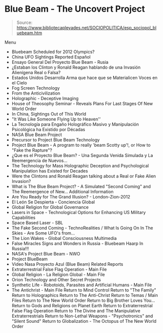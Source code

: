 # Blue Beam - The Uncovert Project

> Source: https://www.bibliotecapleyades.net/SOCIOPOLITICA/esp_sociopol_bluebeam.htm

Menu
- Bluebeam Scheduled for 2012 Olympics?
- China UFO Sightings Reported
Español
- Ensayo General Del Proyecto Blue Beam - Rusia
- ¿Estaban los Clinton y Ronald Reagan hablando de una Invasión Alienígena Real o Falsa?
- Estados Unidos Desarrolla Arma que hace que se Materialicen Voces en el Cielo
- Fog Screen Technology
- From the Anticivilization
- Holographic - Deceptive Imaging
- House of Theosophy Seminar - Reveals Plans For Last Stages Of New World Order
- In China, Sightings Out of This World
- "It Was Like Someone Flying Up to Heaven''
- La Tecnología para Engaño Holográfico Masivo y Manipulación Psicológica ha Existido por Décadas
- NASA Blue Beam Project
- Precursor to Project Blue Beam Technology
- Project Blue Beam - A program to really 'beam Scotty up'!, or How to "Fake the Rapture"?
- ¿Que es el Proyecto Blue Beam? - Una Segunda Venida Simulada y La Reemergencia de Nuevos...
- The Technology for Mass Holographic Deception and Psychological Manipulation has Existed for Decades
- Were the Clintons and Ronald Reagan talking about a Real or Fake Alien Invasion?
- What is The Blue Beam Project? - A Simulated "Second Coming" and The Reemergence of New...
Additional Information
- Are You Ready for The Grand Illusion? - London-Zion-2012
- El León Se Despierta - Conciencia Global
- Global Religion for Global Governance
- Lasers in Space - Technological Options for Enhancing US Military Capabilities
- Space Based Laser - SBL
- The Fake Second Coming - TechnoRealities / What Is Going On In The Skies - Are Some UFO's from...
- The Lion Wakes - Global Consciousness
Multimedia
- False Miracles Signs and Wonders in Russia - Bluebeam Haarp In Russia!!!
- NASA's Project Blue Beam - NWO
- Project BlueBeam
- Video Nasa Proyecto Azul (Blue Beam)
Related Reports
- Extraterrestrial False Flag Operation - Main File
- Global Religion - La Religion Global - Main File
- Orion Technology and Other Secret Projects
- Synthetic Life - Robotoids, Parasites and Artificial Humans - Main File
- The Antichrist - Main File
Return to Mind Control
Return to "The Family"
Return to Holographics
Return to The Anti-Christ
Return to Temas / Main Files
Return to The New World Order
Return to Big Brother Loves You...
Return to Gods and Religions on Planet Earth
Return to Extraterrestrial False Flag Operation
Return to The Divine and The Manipulative Extraterrestrials
Return to Non-Lethal Weapons - "Psychotronics" and "Silent Sound"
Return to Globalization - The Octopus of The New World Order
